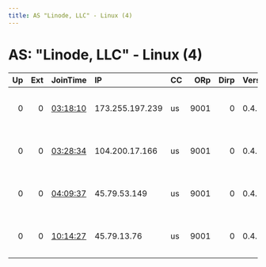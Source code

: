 ```yaml
---
title: AS "Linode, LLC" - Linux (4)
---
```


# AS: "Linode, LLC" - Linux (4)

|   Up |   Ext | JoinTime                                                                                              | IP              | CC   |   ORp |   Dirp | Version   | Contact                      | Nickname   |   eFamMembers |
|-----:|------:|:------------------------------------------------------------------------------------------------------|:----------------|:-----|------:|-------:|:----------|:-----------------------------|:-----------|--------------:|
|    0 |     0 | [03:18:10](https://nusenu.github.io/OrNetStats/w/relay/3F4E7C6A8CBCB0094830556400EA10487E325F60.html) | 173.255.197.239 | us   |  9001 |      0 | 0.4.6.9   | andrea denisse &lt;tor at de | archoringa |             1 |
|    0 |     0 | [03:28:34](https://nusenu.github.io/OrNetStats/w/relay/F786CEBC6ED6A99A258A708124259976786ADC42.html) | 104.200.17.166  | us   |  9001 |      0 | 0.4.6.9   | andrea denisse &lt;tor at de | archoringa |             1 |
|    0 |     0 | [04:09:37](https://nusenu.github.io/OrNetStats/w/relay/47428F39934F64ED869666683AE6AC21E4F582F4.html) | 45.79.53.149    | us   |  9001 |      0 | 0.4.6.9   | andrea denisse &lt;tor at de | archoringa |             1 |
|    0 |     0 | [10:14:27](https://nusenu.github.io/OrNetStats/w/relay/5D3531A136194B774C3973EDB41884B8F33B7AFA.html) | 45.79.13.76     | us   |  9001 |      0 | 0.4.6.9   | andrea denisse &lt;tor at de | archoringa |             1 |
